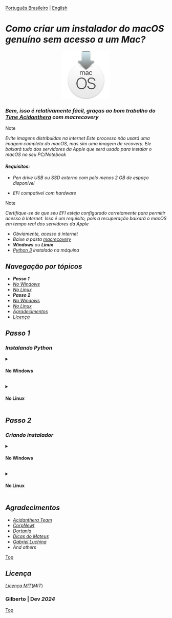 [Português Brasileiro](https://github.com/Gilberto-Mascena/How-to-create-a-macOS-installer-without-a-Mac/blob/main/README-pt_br.md) | 
[English](https://github.com/Gilberto-Mascena/How-to-create-a-macOS-installer-without-a-Mac/blob/main/README.md)

# _Como criar um instalador do macOS genuíno sem acesso a um Mac?_

<div align="center">
    <img src="./assets/miscellany/macOS-recovery.png" width="150">
</div>

### _Bem, isso é relativamente fácil, graças ao bom trabalho do [Time Acidanthera](https://github.com/acidanthera/OpenCorePkg) com macrecovery_

> [!NOTE]
> _Evite imagens distribuídas na internet_
> _Este processo não usará uma imagem completa do macOS, mas sim uma imagem de recovery. Ele baixará tudo dos servidores da Apple que será usado para instalar o macOS no seu PC/Notebook_

#### _Requisitos:_
- _Pen drive USB ou SSD externo com pelo menos 2 GB de espaço disponível_

- _EFI compatível com hardware_

> [!NOTE]
> _Certifique-se de que seu EFI esteja configurado corretamente para permitir acesso à Internet. Isso é um requisito, pois a recuperação baixará o macOS em tempo real dos servidores da Apple_

- _Obviamente, acesso à internet_
- _Baixe a pasta [macrecovery](https://github.com/Gilberto-Mascena/How-to-create-a-macOS-installer-without-a-Mac/releases)_
- _**Windows** ou **Linux**_
- _[Python 3](https://www.python.org/downloads/) instalado na máquina_

<a name="ancora"></a>

## _Navegação por tópicos_

- _**Passo 1**_
- [_No Windows_](#ancora1)
- [_No Linux_](#ancora2)
- _**Passo 2**_
- [_No Windows_](#ancora3)
- [_No Linux_](#ancora4)
- [*Agradecimentos*](#ancora5)
- [*Licença* ](#ancora6)

## _Passo 1_

### _Instalando Python_

<a id="ancora1"></a>

<details><summary><h4>No Windows</h4></summary>

- _Ao instalar no **Windows** marque a opcão `Add Python to PATH`_

<div align="center">
    <img src="./assets/miscellany/path-python.png" width="600">
</div>

- _Verificando a instalação:_ 
    - _No **Windows**, abra um prompt ou terminal e execute o comando abaixo_

```
python --version
```
- _Se retornar algo como `python 3.x.x`, a instalação foi bem-sucedida e podemos ir para o passo 2_

<div>
    <img src="./assets/windows/python-version-win.png">
</div>

[Top](#ancora)
</details>

<a id="ancora2"></a>

<details><summary><h4>No Linux</h4></summary>

- _No **Linux**, o Ubuntu por exemplo, geralmente vem com o Python instalado, então verifique primeiro se você o tem instalado_

    - _Verificando a instalação:_
        - _No **Linux** abra um terminal e execute o comando abaixo_

```
python --version
```

#### _Ou_

```
python3 --version
```

- _Se retornar algo como `python 3.x.x`, o python já está instalado, podemos ir para o passo 2_

<div>
    <img src="./assets/linux/python-version.png">
</div>


- _Caso contrário, para **Debian** e derivados, no terminal execute o comando abaixo_

```
sudo apt update && sudo apt upgrade -y
```

- _Digite a senha do usuário para atualizar os pacotes e instalar as atualizações no sistema, após o processo ser concluído, execute o comando abaixo_

```
sudo apt install python3 -y
```

- _Digite a senha do usuário para instalação, após a conclusão feche o terminal e abra-o novamente. Por fim, verifique a instalação executando o comando abaixo novamente_

```
python --version
```

#### _Ou_

```
python3 --version
```

- _Se retornar algo como `python 3.x.x`, o python já está instalado, podemos ir para o passo 2_

<div>
    <img src="./assets/linux/python-version.png">
</div>

[Top](#ancora)
</details>


## _Passo 2_

### _Criando instalador_

<a id="ancora3"></a>

<details><summary><h4>No Windows</h4></summary>

1. [_Baixar o macrecovery_](https://github.com/Gilberto-Mascena/How-to-create-a-macOS-installer-without-a-Mac/releases)
2. _Formatar a unidade flash USB em FAT32_
3. _Abrir a pasta macrecovery baixada anteriormente_

<div>
    <img src="assets/windows/content-recovery-win.png">
</div>

4. _Abrir o arquivo `recovery_urls.txt`_

<div>
    <img src="./assets/windows/URLs-win.png">
</div>

5. _Conforme destacado no título acima, a seção em vermelho baixa a recuperação do macOS Ventura, apenas copiar. O mesmo vale para outras versões._

6. _Abra um terminal na pasta macrecovery e digite `python3`, pressione espaço e cole a url copiada. Pressione Enter e aguarde_

<div>
    <img src="./assets/windows/download macos-win.png">
</div>

7. _Esta tela mostra que o download foi concluído com sucesso._

<div>
    <img src="./assets/windows/download complete-win.png">
</div>

8. _Volte para a pasta do macrecovery e observe que agora temos a pasta `com.apple.recovery.boot`. Copie a pasta para o pendrive previamente formatado_

<div>
    <img src="./assets/windows/folder-recovery-win.png">
</div>

9. _Agora copie seu `EFI` para o pendrive também_ 
    - _A estrutura de pastas e arquivos deve ficar como nas telas abaixo_

<div>
    <img src="./assets/windows/folders-on-the-pen-win.png">

- _Arquivos que compõem a pasta `com.apple.recovery.boot`_

    <img src="./assets/windows/files-recovery-win.png">

- _Arquivos que compõem a pasta `EFI`_

<   img src="./assets/windows/oc-folders-win.png">

- _Arquivos que compõem a pasta `oc`_

    <img src="./assets/windows/EFI-folders-win.png">
</div>

10. 🎉 _Finalmente temos um pendrive pronto para instalar o macOS escolhido em `recovery_urls.txt`_



[Top](#ancora)
</details>

<a id="ancora4"></a>

<details><summary><h4>No Linux</h4></summary>

1. [_Baixar o macrecovery_](https://github.com/Gilberto-Mascena/How-to-create-a-macOS-installer-without-a-Mac/releases)
2. _Formatar a unidade flash USB em FAT32_
3. _Abrir a pasta macrecovery baixada anteriormente_

<div>
<img src="./assets/linux/content-macrecovery.png">
</div>

4. _Abrir o arquivo `recovery_urls.txt`_

<div>
<img src="./assets/linux/URLs.png">
</div>

5. _Conforme destacado no título acima, a seção em vermelho baixa a recuperação do macOS Ventura e apenas a copia. O mesmo vale para outras versões._

6. _Abrir um terminal na pasta macrecovery e digitar `python3`, pressionar espaço e colar a url copiada. Pressione Enter e aguarde_

<div>
<img src="./assets/linux/download-recovery.png">
</div>

7. _Esta tela mostra que o download foi concluído com sucesso._

<div>
<img src="./assets/linux/download-complete.png">
</div>

8. _Volte para a pasta macrecovery e observe que agora temos a pasta `com.apple.recovery.boot`. Copie a pasta para o pendrive formatado anteriormente_

<div>
<img src="./assets/linux/folder-recovery.png">
</div>

9. _Agora copie seu `EFI` para o pendrive também_
- _A estrutura de pastas e arquivos deve ficar como nas telas abaixo_

<div>
<img src="./assets/linux/folders-on-the-pendrive.png">

- _Arquivos que compõem a pasta `com.apple.recovery.boot`_

<img src="./assets/linux/files-recovery.png">

- _Arquivos que compõem a pasta `EFI`_

<img src="./assets/linux/OC-folders.png">

- _Arquivos que compõem a pasta `oc`_

<img src="./assets/linux/EFI-folders.png">
</div>

10. 🎉 _Finalmente temos um pendrive pronto para instalar o macOS escolhido em `recovery_urls.txt`_

[Top](#ancora)
</details>

<a id="ancora5"></a>

## _Agradecimentos_

- [*Acidanthera Team*](https://github.com/acidanthera)
- [*CorpNewt*](https://github.com/corpnewt)
- [*Dortania*](https://dortania.github.io/OpenCore-Install-Guide/config.plist/comet-lake.html#platforminfo)
- [*Dicas do Mateus*](https://www.youtube.com/c/DicasdoMateus)
- [*Gabriel Luchina*](https://www.youtube.com/c/gabrielluchina)
- *And others*

[Top](#ancora)
</details>

<a id="ancora6"></a>

## _Licença_

[_Licença MIT_](./LICENSE.md)(_MIT_)

### Gilberto | Dev _2024_

[Top](#ancora)
</details>